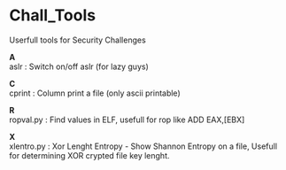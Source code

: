 Chall_Tools
===========

Userfull tools for Security Challenges

<b>A</b><br>
aslr : Switch on/off aslr (for lazy guys)

<b>C</b><br>
cprint : Column print a file (only ascii printable)

<b>R</b><br>
ropval.py : Find values in ELF, usefull for rop like ADD EAX,[EBX]

<b>X</b><br>
xlentro.py : Xor Lenght Entropy - Show Shannon Entropy on a file, Usefull for determining XOR crypted file key lenght.

